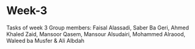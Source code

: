 # Week-3
Tasks of week 3  Group members: Faisal Alassadi, Saber Ba Geri, Ahmed Khaled Zaid, Mansoor Qasem, Mansour Alsudairi, Mohammed Alraood, Waleed ba Musfer &amp; Ali Albdah
